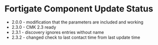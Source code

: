 # Fortigate Component Update Status

- 2.0.0 - modification that the parameters are included and working
- 2.3.0 - CMK 2.3 ready
- 2.3.1 - discovery ignores entries without name
- 2.3.2 - changed check to last contact time from last update time
